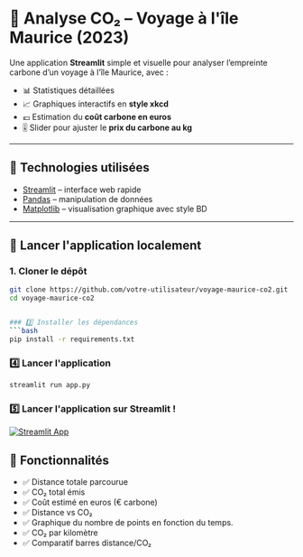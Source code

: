 # 🌴 Analyse CO₂ – Voyage à l'île Maurice (2023)

Une application **Streamlit** simple et visuelle pour analyser l’empreinte carbone d’un voyage à l’île Maurice, avec :

- 📊 Statistiques détaillées
- 📈 Graphiques interactifs en **style xkcd**
- 💶 Estimation du **coût carbone en euros**
- 🎚️ Slider pour ajuster le **prix du carbone au kg**

---

## 🔧 Technologies utilisées

- [Streamlit](https://streamlit.io/) – interface web rapide
- [Pandas](https://pandas.pydata.org/) – manipulation de données
- [Matplotlib](https://matplotlib.org/) – visualisation graphique avec style BD

---

## 🚀 Lancer l'application localement

### 1. Cloner le dépôt

```bash
git clone https://github.com/votre-utilisateur/voyage-maurice-co2.git
cd voyage-maurice-co2


### 3️⃣ Installer les dépendances
```bash
pip install -r requirements.txt
```

### 4️⃣ Lancer l'application
```bash
streamlit run app.py
```

### 5️⃣ Lancer l'application sur Streamlit !

[![Streamlit App](https://static.streamlit.io/badges/streamlit_badge_black_white.svg)](https://riaaz-nba.streamlit.app/)

## 📌 Fonctionnalités
- ✅ Distance totale parcourue
- ✅ CO₂ total émis
- ✅ Coût estimé en euros (€ carbone)
- ✅ Distance vs CO₂
- ✅ Graphique du nombre de points en fonction du temps.
- ✅ CO₂ par kilomètre
- ✅ Comparatif barres distance/CO₂
